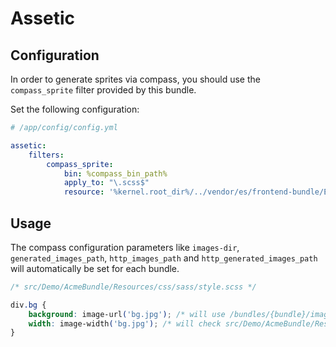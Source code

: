 
# Assetic

## Configuration

In order to generate sprites via compass, you should use the `compass_sprite` filter provided by this bundle.

Set the following configuration:

```yaml
# /app/config/config.yml

assetic:
    filters:
        compass_sprite:
            bin: %compass_bin_path%
            apply_to: "\.scss$"
            resource: '%kernel.root_dir%/../vendor/es/frontend-bundle/ES/Bundle/BaseBundle/Resources/config/filters/compass_sprite.xml'
```

## Usage

The compass configuration parameters like `images-dir`, `generated_images_path`, `http_images_path` and `http_generated_images_path` will automatically be set for each bundle.

```css
/* src/Demo/AcmeBundle/Resources/css/sass/style.scss */

div.bg {
	background: image-url('bg.jpg'); /* will use /bundles/{bundle}/images/bg.jpg */
	width: image-width('bg.jpg'); /* will check src/Demo/AcmeBundle/Resources/public/images/bg.jpg */
}
```

